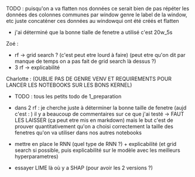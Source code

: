 TODO : puisqu'on a va flatten nos données
ce serait bien de pas répéter les données des colonnes communes par window 
genre le label de la window, etc 
juste concaténer ces données au windowqui ont été créés et flatten 



- j'ai déterminé que la bonne tialle de fenetre a utilisé c'est 20w_5s


Zoé : 
- rf -> grid search ? (c'est peut etre lourd à faire) (peut etre qu'on dit par manque de temps on a pas fait de grid search là dessus ?)
- 3 rf -> explicabilité


Charlotte :
(OUBLIE PAS DE GENRE VENV ET REQUIREMENTS POUR LANCER LES NOTEBOOKS SUR LES BONS KERNEL)
- TODO : tous les petits todo de 1_preparation 
- dans 2 rf : je cherche juste à déterminer la bonne taille de fenetre (aujd c'est : )
il y a beaucoup de commentaires sur ce que j'ai testé -> FAUT LES LAISSER
(ça peut etre mis en markdown)
mais le but c'est de prouver quantitativement qu'on a choisi correctement la taille des fenetres qu'on va utiliser dans nos autres notebooks 



- mettre en place le RNN (quel type de RNN ?) + explicabilité (et grid search si possible, puis explicabilité sur le modèle avec les meilleurs hyperparametres)

- essayer LIME là où y a SHAP (pour avoir les 2 versions ?)